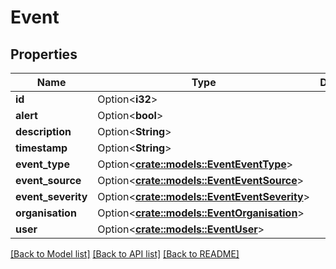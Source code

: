 # Event

## Properties

Name | Type | Description | Notes
------------ | ------------- | ------------- | -------------
**id** | Option<**i32**> |  | [optional]
**alert** | Option<**bool**> |  | [optional]
**description** | Option<**String**> |  | [optional]
**timestamp** | Option<**String**> |  | [optional]
**event_type** | Option<[**crate::models::EventEventType**](Event_event_type.md)> |  | [optional]
**event_source** | Option<[**crate::models::EventEventSource**](Event_event_source.md)> |  | [optional]
**event_severity** | Option<[**crate::models::EventEventSeverity**](Event_event_severity.md)> |  | [optional]
**organisation** | Option<[**crate::models::EventOrganisation**](Event_organisation.md)> |  | [optional]
**user** | Option<[**crate::models::EventUser**](Event_user.md)> |  | [optional]

[[Back to Model list]](../README.md#documentation-for-models) [[Back to API list]](../README.md#documentation-for-api-endpoints) [[Back to README]](../README.md)


